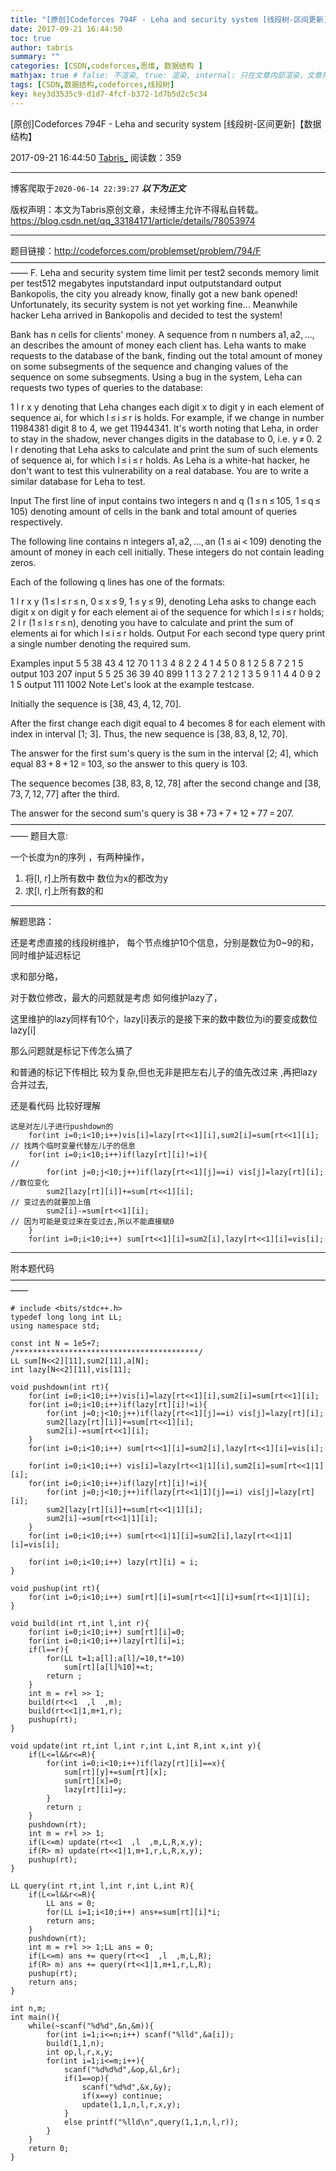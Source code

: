```yaml
---
title: "[原创]Codeforces 794F - Leha and security system [线段树-区间更新]【数据结构】"
date: 2017-09-21 16:44:50
toc: true
author: tabris
summary: ""
categories: [CSDN,codeforces,思维, 数据结构 ]
mathjax: true # false: 不渲染, true: 渲染, internal: 只在文章内部渲染，文章列表中不渲染
tags: [CSDN,数据结构,codeforces,线段树]
key: key3d3535c9-d1d7-4fcf-b372-1d7b5d2c5c34
---
```


[原创]Codeforces 794F - Leha and security system [线段树-区间更新]【数据结构】

2017-09-21 16:44:50  [Tabris_](https://me.csdn.net/qq_33184171) 阅读数：359

---

博客爬取于`2020-06-14 22:39:27`
***以下为正文***

版权声明：本文为Tabris原创文章，未经博主允许不得私自转载。
https://blog.csdn.net/qq_33184171/article/details/78053974

<!-- more -->

---

题目链接：http://codeforces.com/problemset/problem/794/F
——————————————————————————————————————
F. Leha and security system
time limit per test2 seconds
memory limit per test512 megabytes
inputstandard input
outputstandard output
Bankopolis, the city you already know, finally got a new bank opened! Unfortunately, its security system is not yet working fine... Meanwhile hacker Leha arrived in Bankopolis and decided to test the system!

Bank has n cells for clients' money. A sequence from n numbers a1, a2, ..., an describes the amount of money each client has. Leha wants to make requests to the database of the bank, finding out the total amount of money on some subsegments of the sequence and changing values of the sequence on some subsegments. Using a bug in the system, Leha can requests two types of queries to the database:

1 l r x y denoting that Leha changes each digit x to digit y in each element of sequence ai, for which l ≤ i ≤ r is holds. For example, if we change in number 11984381 digit 8 to 4, we get 11944341. It's worth noting that Leha, in order to stay in the shadow, never changes digits in the database to 0, i.e. y ≠ 0.
2 l r denoting that Leha asks to calculate and print the sum of such elements of sequence ai, for which l ≤ i ≤ r holds.
As Leha is a white-hat hacker, he don't want to test this vulnerability on a real database. You are to write a similar database for Leha to test.

Input
The first line of input contains two integers n and q (1 ≤ n ≤ 105, 1 ≤ q ≤ 105) denoting amount of cells in the bank and total amount of queries respectively.

The following line contains n integers a1, a2, ..., an (1 ≤ ai < 109) denoting the amount of money in each cell initially. These integers do not contain leading zeros.

Each of the following q lines has one of the formats:

1 l r x y (1 ≤ l ≤ r ≤ n, 0 ≤ x ≤ 9, 1 ≤ y ≤ 9), denoting Leha asks to change each digit x on digit y for each element ai of the sequence for which l ≤ i ≤ r holds;
2 l r (1 ≤ l ≤ r ≤ n), denoting you have to calculate and print the sum of elements ai for which l ≤ i ≤ r holds.
Output
For each second type query print a single number denoting the required sum.

Examples
input
5 5
38 43 4 12 70
1 1 3 4 8
2 2 4
1 4 5 0 8
1 2 5 8 7
2 1 5
output
103
207
input
5 5
25 36 39 40 899
1 1 3 2 7
2 1 2
1 3 5 9 1
1 4 4 0 9
2 1 5
output
111
1002
Note
Let's look at the example testcase.

Initially the sequence is [38, 43, 4, 12, 70].

After the first change each digit equal to 4 becomes 8 for each element with index in interval [1; 3]. Thus, the new sequence is [38, 83, 8, 12, 70].

The answer for the first sum's query is the sum in the interval [2; 4], which equal 83 + 8 + 12 = 103, so the answer to this query is 103.

The sequence becomes [38, 83, 8, 12, 78] after the second change and [38, 73, 7, 12, 77] after the third.

The answer for the second sum's query is 38 + 73 + 7 + 12 + 77 = 207.
——————————————————————————————————————
题目大意:

一个长度为n的序列 ，有两种操作，

1. 将[l, r]上所有数中 数位为x的都改为y
2. 求[l, r]上所有数的和

-----
解题思路：

还是考虑直接的线段树维护，
每个节点维护10个信息，分别是数位为0~9的和，同时维护延迟标记

求和部分略，

对于数位修改，最大的问题就是考虑 如何维护lazy了，

这里维护的lazy同样有10个，lazy[i]表示的是接下来的数中数位为i的要变成数位lazy[i]

那么问题就是标记下传怎么搞了

和普通的标记下传相比 较为复杂,但也无非是把左右儿子的值先改过来 ,再把lazy合并过去,

还是看代码 比较好理解
```
这是对左儿子进行pushdown的
    for(int i=0;i<10;i++)vis[i]=lazy[rt<<1][i],sum2[i]=sum[rt<<1][i];  // 找两个临时变量代替左儿子的信息
    for(int i=0;i<10;i++)if(lazy[rt][i]!=i){                           //
        for(int j=0;j<10;j++)if(lazy[rt<<1][j]==i) vis[j]=lazy[rt][i]; //数位变化
        sum2[lazy[rt][i]]+=sum[rt<<1][i];                              // 变过去的就要加上值
        sum2[i]-=sum[rt<<1][i];                                        // 因为可能是变过来在变过去,所以不能直接赋0
    }
    for(int i=0;i<10;i++) sum[rt<<1][i]=sum2[i],lazy[rt<<1][i]=vis[i];
```


----

附本题代码
——————————————————————————————————————
```
# include <bits/stdc++.h>
typedef long long int LL;
using namespace std;

const int N = 1e5+7;
/*****************************************/
LL sum[N<<2][11],sum2[11],a[N];
int lazy[N<<2][11],vis[11];

void pushdown(int rt){
    for(int i=0;i<10;i++)vis[i]=lazy[rt<<1][i],sum2[i]=sum[rt<<1][i];
    for(int i=0;i<10;i++)if(lazy[rt][i]!=i){
        for(int j=0;j<10;j++)if(lazy[rt<<1][j]==i) vis[j]=lazy[rt][i];
        sum2[lazy[rt][i]]+=sum[rt<<1][i];
        sum2[i]-=sum[rt<<1][i];
    }
    for(int i=0;i<10;i++) sum[rt<<1][i]=sum2[i],lazy[rt<<1][i]=vis[i];

    for(int i=0;i<10;i++) vis[i]=lazy[rt<<1|1][i],sum2[i]=sum[rt<<1|1][i];
    for(int i=0;i<10;i++)if(lazy[rt][i]!=i){
        for(int j=0;j<10;j++)if(lazy[rt<<1|1][j]==i) vis[j]=lazy[rt][i];
        sum2[lazy[rt][i]]+=sum[rt<<1|1][i];
        sum2[i]-=sum[rt<<1|1][i];
    }
    for(int i=0;i<10;i++) sum[rt<<1|1][i]=sum2[i],lazy[rt<<1|1][i]=vis[i];

    for(int i=0;i<10;i++) lazy[rt][i] = i;
}

void pushup(int rt){
    for(int i=0;i<10;i++) sum[rt][i]=sum[rt<<1][i]+sum[rt<<1|1][i];
}

void build(int rt,int l,int r){
    for(int i=0;i<10;i++) sum[rt][i]=0;
    for(int i=0;i<10;i++)lazy[rt][i]=i;
    if(l==r){
        for(LL t=1;a[l];a[l]/=10,t*=10)
            sum[rt][a[l]%10]+=t;
        return ;
    }
    int m = r+l >> 1;
    build(rt<<1  ,l  ,m);
    build(rt<<1|1,m+1,r);
    pushup(rt);
}

void update(int rt,int l,int r,int L,int R,int x,int y){
    if(L<=l&&r<=R){
        for(int i=0;i<10;i++)if(lazy[rt][i]==x){
            sum[rt][y]+=sum[rt][x];
            sum[rt][x]=0;
            lazy[rt][i]=y;
        }
        return ;
    }
    pushdown(rt);
    int m = r+l >> 1;
    if(L<=m) update(rt<<1  ,l  ,m,L,R,x,y);
    if(R> m) update(rt<<1|1,m+1,r,L,R,x,y);
    pushup(rt);
}

LL query(int rt,int l,int r,int L,int R){
    if(L<=l&&r<=R){
        LL ans = 0;
        for(LL i=1;i<10;i++) ans+=sum[rt][i]*i;
        return ans;
    }
    pushdown(rt);
    int m = r+l >> 1;LL ans = 0;
    if(L<=m) ans += query(rt<<1  ,l  ,m,L,R);
    if(R> m) ans += query(rt<<1|1,m+1,r,L,R);
    pushup(rt);
    return ans;
}

int n,m;
int main(){
    while(~scanf("%d%d",&n,&m)){
        for(int i=1;i<=n;i++) scanf("%lld",&a[i]);
        build(1,1,n);
        int op,l,r,x,y;
        for(int i=1;i<=m;i++){
            scanf("%d%d%d",&op,&l,&r);
            if(1==op){
                scanf("%d%d",&x,&y);
                if(x==y) continue;
                update(1,1,n,l,r,x,y);
            }
            else printf("%lld\n",query(1,1,n,l,r));
        }
    }
    return 0;
}

```
